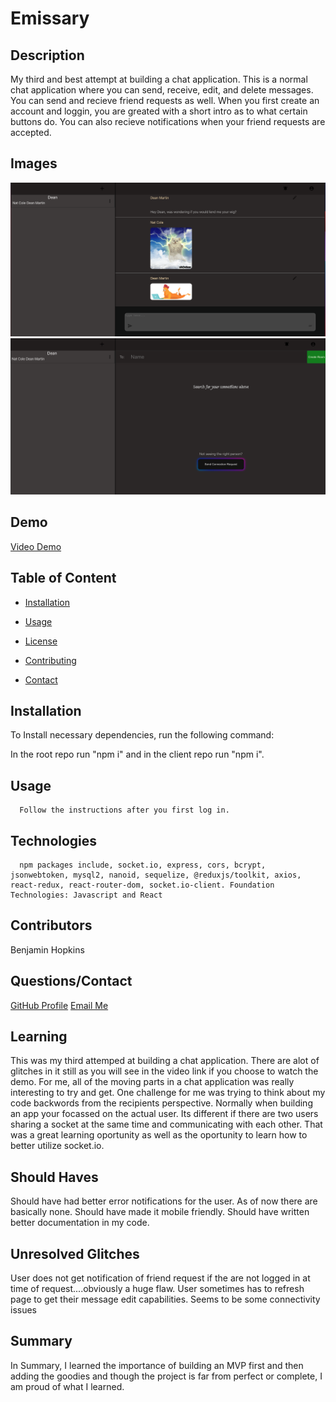 
  # Emissary

  ## Description

  My third and best attempt at building a chat application. This is a normal chat application where you can send, receive, edit, and delete messages. You can send and recieve friend requests as well. When you first create an account and loggin, you are greated with a short intro as to what certain buttons do. You can also recieve notifications when your friend requests are accepted.

  ## Images

<img src="./1.png"/>
<img src="./2.png"/>

  ## Demo
  <a href="https://watch.screencastify.com/v/DnQWPYGtjeec5YuW2fXw">Video Demo</a>
  
  ## Table of Content

  * [Installation](#installation)

  * [Usage](#usage)

  * [License](#license)

  * [Contributing](#contributors)

  * [Contact](#questions/contact)

  ## Installation

  To Install necessary dependencies, run the following command:
  
  In the root repo run "npm i" and in the client repo run "npm i".

  ## Usage

      Follow the instructions after you first log in.
  
  ## Technologies

      npm packages include, socket.io, express, cors, bcrypt, jsonwebtoken, mysql2, nanoid, sequelize, @reduxjs/toolkit, axios, react-redux, react-router-dom, socket.io-client. Foundation Technologies: Javascript and React

  ## Contributors

  Benjamin Hopkins

  ## Questions/Contact

  <a href="https://github.com/bh007183">GitHub Profile</a>
  <a href="mailto:bjhops17@gmail.com"> Email Me</a>

  ## Learning

  This was my third attemped at building a chat application. There are alot of glitches in it still as you will see in the video link if you choose to watch the demo. For me, all of the moving parts in a chat application was really interesting to try and get. One challenge for me was trying to think about my code backwords from the recipients perspective. Normally when building an app your focassed on the actual user. Its different if there are two users sharing a socket at the same time and communicating with each other. That was a great learning oportunity as well as the oportunity to learn how to better utilize socket.io. 

  ## Should Haves

  Should have had better error notifications for the user. As of now there are basically none. 
  Should have made it mobile friendly.
  Should have written better documentation in my code.

  ## Unresolved Glitches

  User does not get notification of friend request if the are not logged in at time of request....obviously a huge flaw.
  User sometimes has to refresh page to get their message edit capabilities.
  Seems to be some connectivity issues

  ## Summary

  In Summary, I learned the importance of building an MVP first and then adding the goodies and though the project is far from perfect or complete, I am proud of what I learned.
  
  



  